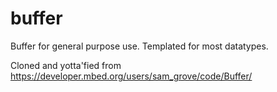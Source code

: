# buffer
Buffer for general purpose use. Templated for most datatypes.

Cloned and yotta'fied from https://developer.mbed.org/users/sam_grove/code/Buffer/
